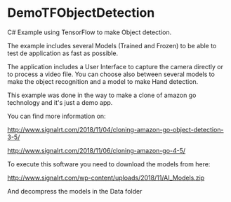 # DemoTFObjectDetection
C# Example using TensorFlow to make Object detection.

The example includes several Models (Trained and Frozen) to be able to test de application as fast as possible.

The application includes a User Interface to capture the camera directly or to process a video file. You can choose also between several models to make the object recognition and a model to make Hand detection.

This example was done in the way to make a clone of amazon go technology and it's just a demo app. 

You can find more information on:

http://www.signalrt.com/2018/11/04/cloning-amazon-go-object-detection-3-5/

http://www.signalrt.com/2018/11/06/cloning-amazon-go-4-5/

To execute this software you need to download the models from here:

http://www.signalrt.com/wp-content/uploads/2018/11/AI_Models.zip

And decompress the models in the Data folder
